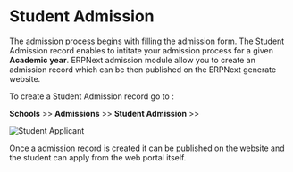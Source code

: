 <!-- add-breadcrumbs -->
# Student Admission

The admission process begins with filling the admission form. The Student Admission record enables to intitate your admission process for a given **Academic year**. ERPNext admission module allow you to create an admission record which can be then published on the ERPNext generate website. 

To create a Student Admission record  go to :

**Schools** >> **Admissions** >> **Student Admission** >>


<img class="screenshot" alt="Student Applicant" src="/docs/assets/img/schools/student/student-admission.gif">


Once a admission record is created it can be published on the website and the student can apply from the web portal itself. 